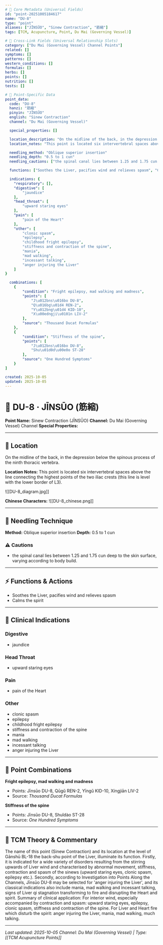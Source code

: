 ```yaml
---
# 🔹 Core Metadata (Universal Fields)
id: "point-20251005184617"
name: "DU-8"
type: "point"
aliases: ["JĪNSŪO", "Sinew Contraction", "筋縮"]
tags: [TCM, Acupuncture, Point, Du Mai (Governing Vessel)]

# 🔹 Cross-Link Fields (Universal Relationship Slots)
category: ["Du Mai (Governing Vessel) Channel Points"]
related: []
symptoms: []
patterns: []
western_conditions: []
formulas: []
herbs: []
points: []
nutrition: []
tests: []

# 🔹 Point-Specific Data
point_data:
  code: "DU-8"
  hanzi: "筋縮"
  pinyin: "JĪNSŪO"
  english: "Sinew Contraction"
  channel: "Du Mai (Governing Vessel)"

  special_properties: []

  location_description: "On the midline of the back, in the depression below the spinous process of the ninth thoracic vertebra."
  location_notes: "This point is located six intervertebral spaces above the line connecting the highest points of the two iliac crests (this line is level with the lower border of L3)."

  needling_method: "Oblique superior insertion"
  needling_depth: "0.5 to 1 cun"
  needling_cautions: ["the spinal canal lies between 1.25 and 1.75 cun deep to the skin surface, varying according to body build."]

  functions: ["Soothes the Liver, pacifies wind and relieves spasm", "Calms the spirit"]

  indications: {
    "respiratory": [],
    "digestive": [
        "jaundice"
    ],
    "head_throat": [
        "upward staring eyes"
    ],
    "pain": [
        "pain of the Heart"
    ],
    "other": [
        "clonic spasm",
        "epilepsy",
        "childhood fright epilepsy",
        "stiffness and contraction of the spine",
        "mania",
        "mad walking",
        "incessant talking",
        "anger injuring the Liver"
    ]
}

  combinations: [
    {
        "condition": "Fright epilepsy, mad walking and madness",
        "points": [
            "J\u012bns\u016bo DU-8",
            "Q\u016bg\u01d4 REN-2",
            "Y\u012bng\u01d4 KID-10",
            "X\u00edngji\u0101n LIV-2"
        ],
        "source": "Thousand Ducat Formulas"
    },
    {
        "condition": "Stiffness of the spine",
        "points": [
            "J\u012bns\u016bo DU-8",
            "Shu\u01d0d\u00e0o ST-28"
        ],
        "source": "One Hundred Symptoms"
    }
]

created: 2025-10-05
updated: 2025-10-05
---
```


# 📍 DU-8 · JĪNSŪO (筋縮)

**Point Name:** Sinew Contraction (JĪNSŪO)
**Channel:** Du Mai (Governing Vessel) Channel
**Special Properties:** 

---

## 📍 Location

On the midline of the back, in the depression below the spinous process of the ninth thoracic vertebra.

**Location Notes:**
This point is located six intervertebral spaces above the line connecting the highest points of the two iliac crests (this line is level with the lower border of L3).

![[DU-8_diagram.jpg]]

**Chinese Characters:** ![[DU-8_chinese.png]]

---

## 🔧 Needling Technique

**Method:** Oblique superior insertion
**Depth:** 0.5 to 1 cun

### ⚠️ Cautions
- the spinal canal lies between 1.25 and 1.75 cun deep to the skin surface, varying according to body build.

---

## ⚡ Functions & Actions
- Soothes the Liver, pacifies wind and relieves spasm
- Calms the spirit

---

## 🎯 Clinical Indications

### Digestive
- jaundice

### Head Throat
- upward staring eyes

### Pain
- pain of the Heart

### Other
- clonic spasm
- epilepsy
- childhood fright epilepsy
- stiffness and contraction of the spine
- mania
- mad walking
- incessant talking
- anger injuring the Liver

---

## 🔗 Point Combinations

**Fright epilepsy, mad walking and madness**
- Points: Jīnsūo DU-8, Qūgǔ REN-2, Yīngǔ KID-10, Xíngjiān LIV-2
- Source: *Thousand Ducat Formulas*

**Stiffness of the spine**
- Points: Jīnsūo DU-8, Shuǐdào ST-28
- Source: *One Hundred Symptoms*

---

## 🧬 TCM Theory & Commentary

The name of this point (Sinew Contraction) and its location at the level of Gānshū BL-18 the back-shu point of the Liver, illuminate its function. Firstly, it is indicated for a wide variety of disorders resulting from the stirring upwards of Liver wind and characterised by abnormal movement, stiffness, contraction and spasm of the sinews (upward staring eyes, clonic spasm, epilepsy etc.). Secondly, according to Investigation into Points Along the Channels, Jīnsūo DU-8 may be selected for 'anger injuring the Liver', and its classical indications also include mania, mad walking and incessant talking, signs of Liver qi stagnation transforming to fire and disrupting the Heart and spirit. Summary of clinical application: For interior wind, especially accompanied by contraction and spasm: upward staring eyes, epilepsy, clonic spasm, stiffness and contraction of the spine. For Liver and Heart fire which disturb the spirit: anger injuring the Liver, mania, mad walking, much talking.

---

*Last updated: 2025-10-05*
*Channel: Du Mai (Governing Vessel) | Type: [[TCM Acupuncture Points]]*
